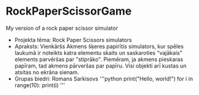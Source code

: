# RockPaperScissorGame
My version of a rock paper scissor simulator
- Projekta tēma: Rock Paper Scissors simulators
- Apraksts: Vienkāršs Akmens šķeres papirītis simulators, kur spēles laukumā ir noteikts katra elementu skaits un saskaroties "vajākais" elements parvēršas par "stiprāko". Piemēram, ja akmens pieskaras papīram, tad akmens pārveršas par papīru. Visi objekti arī kustas un atsitas no ekrāna sienam.
- Grupas biedri: Romans Sarkisovs
'''python
print("Hello, world!")
for i in range(10):
    print(i)
'''
